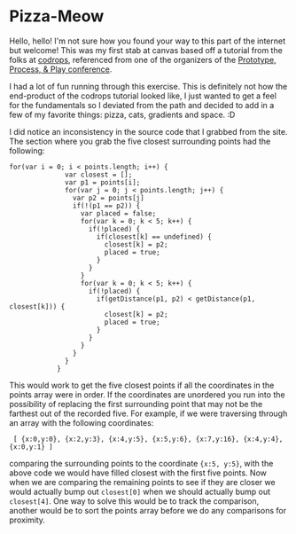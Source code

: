 # Pizza-Meow
Hello, hello! I'm not sure how you found your way to this part of the internet but welcome! This was my first stab at canvas based off a tutorial from the folks at [codrops](http://tympanus.net/codrops/), referenced from one of the organizers of the [Prototype, Process, & Play conference](http://chicagocamps.org/events/).

I had a lot of fun running through this exercise. This is definitely not how the end-product of the codrops tutorial looked like, I just wanted to get a feel for the fundamentals so I deviated from the path and decided to add in a few of my favorite things: pizza, cats, gradients and space. :D

I did notice an inconsistency in the source code that I grabbed from the site. The section where you grab the five closest surrounding points had the following:


```
for(var i = 0; i < points.length; i++) {
              var closest = [];
              var p1 = points[i];
              for(var j = 0; j < points.length; j++) {
                var p2 = points[j]
                if(!(p1 == p2)) {
                  var placed = false;
                  for(var k = 0; k < 5; k++) {
                    if(!placed) {
                      if(closest[k] == undefined) {
                        closest[k] = p2;
                        placed = true;
                      }
                    }
                  }
                  for(var k = 0; k < 5; k++) {
                    if(!placed) {
                      if(getDistance(p1, p2) < getDistance(p1, closest[k])) {
                        closest[k] = p2;
                        placed = true;
                      }
                    }
                  }
                }
              }
            }
```
This would work to get the five closest points if all the coordinates in the points array were in order. If the coordinates are unordered you run into the possibility of replacing the first surrounding point that may not be the farthest out of the recorded five. For example, if we were traversing through an array with the following coordinates:

` [ {x:0,y:0}, {x:2,y:3}, {x:4,y:5}, {x:5,y:6}, {x:7,y:16}, {x:4,y:4}, {x:0,y:1} ]`


comparing the surrounding points to the coordinate `{x:5, y:5}`, with the above code we would have filled closest with the first five points. Now when we are comparing the remaining points to see if they are closer we would actually bump out `closest[0]` when we should actually bump out `closest[4]`. One way to solve this would be to track the comparison, another would be to sort the points array before we do any comparisons for proximity.
